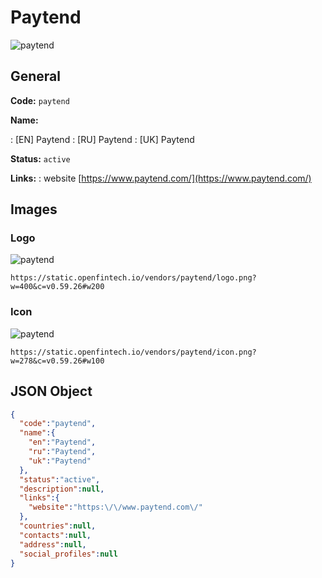 
# Paytend 
![paytend](https://static.openfintech.io/vendors/paytend/logo.png?w=400&c=v0.59.26#w200)  

## General 
 
**Code:** `paytend` 
 
**Name:** 
 
:	[EN] Paytend 
:	[RU] Paytend 
:	[UK] Paytend 
 
**Status:** `active` 
 
**Links:** 
: website [https://www.paytend.com/](https://www.paytend.com/) 
 

## Images 

### Logo 
 
![paytend](https://static.openfintech.io/vendors/paytend/logo.png?w=400&c=v0.59.26#w200)  

```
https://static.openfintech.io/vendors/paytend/logo.png?w=400&c=v0.59.26#w200
```  

### Icon 
 
![paytend](https://static.openfintech.io/vendors/paytend/icon.png?w=278&c=v0.59.26#w100)  

```
https://static.openfintech.io/vendors/paytend/icon.png?w=278&c=v0.59.26#w100
```  

## JSON Object 

```json
{
  "code":"paytend",
  "name":{
    "en":"Paytend",
    "ru":"Paytend",
    "uk":"Paytend"
  },
  "status":"active",
  "description":null,
  "links":{
    "website":"https:\/\/www.paytend.com\/"
  },
  "countries":null,
  "contacts":null,
  "address":null,
  "social_profiles":null
}
```  
